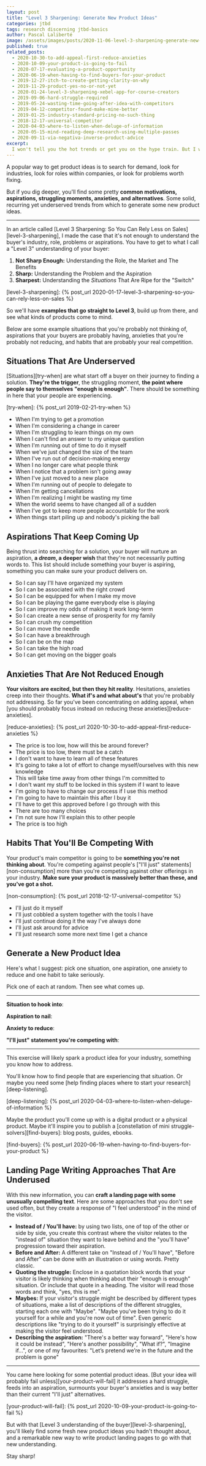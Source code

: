 ```yaml
---
layout: post
title: "Level 3 Sharpening: Generate New Product Ideas"
categories: jtbd
tags: research discerning jtbd-basics
author: Pascal Laliberté
image: /assets/images/posts/2020-11-06-level-3-sharpening-generate-new-product-ideas.jpg
published: true
related_posts:
  - 2020-10-30-to-add-appeal-first-reduce-anxieties
  - 2020-10-09-your-product-is-going-to-fail
  - 2020-07-17-evaluating-a-product-opportunity
  - 2020-06-19-when-having-to-find-buyers-for-your-product
  - 2019-12-27-itch-to-create-getting-clarity-on-why
  - 2019-11-29-product-yes-no-or-not-yet
  - 2020-01-24-level-3-sharpening-xebel-app-for-course-creators
  - 2019-09-06-hard-struggle-required
  - 2019-05-24-wasting-time-going-after-idea-with-competitors
  - 2019-04-12-competitor-found-make-mine-better
  - 2019-01-25-industry-standard-pricing-no-such-thing
  - 2018-12-17-universal-competitor
  - 2020-04-03-where-to-listen-when-deluge-of-information
  - 2020-05-15-mind-reading-deep-research-using-multiple-passes
  - 2020-09-11-via-negativa-inverse-product-advice
excerpt:
  I won't tell you the hot trends or get you on the hype train. But I will help you see some underserved situations, recurring aspirations, anxities that no one's reducing and landing page techniques you probably never considered. Hope it sparks some product ideas.
---
```


A popular way to get product ideas is to search for demand, look for industries, look for roles within companies, or look for problems worth fixing.

But if you dig deeper, you'll find some pretty **common motivations, aspirations, struggling moments, anxieties, and alternatives**. Some solid, recurring yet underserved trends from which to generate some new product ideas.

---

In an article called [Level 3 Sharpening: So You Can Rely Less on Sales][level-3-sharpening], I made the case that it's not enough to understand the buyer's industry, role, problems or aspirations. You have to get to what I call a "Level 3" understanding of your buyer:

1. **Not Sharp Enough:** Understanding the Role, the Market and The Benefits
2. **Sharp:** Understanding the Problem and the Aspiration
3. **Sharpest:** Understanding the _Situations_ That Are Ripe for the "Switch"

[level-3-sharpening]: {% post_url 2020-01-17-level-3-sharpening-so-you-can-rely-less-on-sales %}

So we'll have **examples that go straight to Level 3**, build up from there, and see what kinds of products come to mind.

Below are some example situations that you're probably not thinking of, aspirations that your buyers are probably having, anxieties that you're probably not reducing, and habits that are probably your real competition.

## Situations That Are Underserved

[Situations][try-when] are what start off a buyer on their journey to finding a solution. **They're the trigger**, the struggling moment, **the point where people say to themselves "enough is enough"**. There should be something in here that your people are experiencing.

[try-when]: {% post_url 2019-02-21-try-when %}

* When I'm trying to get a promotion
* When I'm considering a change in career
* When I'm struggling to learn things on my own
* When I can't find an answer to my unique question
* When I'm running out of time to do it myself
* When we've just changed the size of the team
* When I've run out of decision-making energy
* When I no longer care what people think
* When I notice that a problem isn't going away
* When I've just moved to a new place
* When I'm running out of people to delegate to
* When I'm getting cancellations
* When I'm realizing I might be wasting my time
* When the world seems to have changed all of a sudden
* When I've got to keep more people accountable for the work
* When things start piling up and nobody's picking the ball

## Aspirations That Keep Coming Up

Being thrust into searching for a solution, your buyer will nurture an aspiration, **a _dream_, a deeper wish** that they're not necessarily putting words to. This list should include something your buyer is aspiring, something you can make sure your product delivers on.

* So I can say I'll have organized my system
* So I can be associated with the right crowd
* So I can be equipped for when I make my move
* So I can be playing the game everybody else is playing
* So I can improve my odds of making it work long-term
* So I can create a new sense of prosperity for my family
* So I can crush my competition
* So I can move the needle
* So I can have a breakthrough
* So I can be on the map
* So I can take the high road
* So I can get moving on the bigger goals

## Anxieties That Are Not Reduced Enough

**Your visitors are excited, but then they hit reality**. Hesitations, anxieties creep into their thoughts. **What if's and what about's** that you're probably not addressing. So far you've been concentrating on adding appeal, when [you should probably focus instead on reducing these anxieties][reduce-anxieties].

[reduce-anxieties]: {% post_url 2020-10-30-to-add-appeal-first-reduce-anxieties %}

* The price is too low, how will this be around forever?
* The price is too low, there must be a catch
* I don't want to have to learn all of these features
* It's going to take a lot of effort to change myself/ourselves with this new knowledge
* This will take time away from other things I'm committed to
* I don't want my stuff to be locked in this system if I want to leave
* I'm going to have to change our process if I use this method
* I'm going to have to maintain this after I buy it
* I'll have to get this approved before I go through with this
* There are too many choices
* I'm not sure how I'll explain this to other people
* The price is too high

## Habits That You'll Be Competing With

Your product's main competitor is going to be **something you're not thinking about**. You're competing against people's ["I'll just" statements][non-consumption] more than you're competing against other offerings in your industry. **Make sure your product is massively better than these, and you've got a shot.**

[non-consumption]: {% post_url 2018-12-17-universal-competitor %}

* I'll just do it myself
* I'll just cobbled a system together with the tools I have
* I'll just continue doing it the way I've always done
* I'll just ask around for advice
* I'll just research some more next time I get a chance

## Generate a New Product Idea

Here's what I suggest: pick one situation, one aspiration, one anxiety to reduce and one habit to take seriously.

Pick one of each at random. Then see what comes up.

---

**Situation to hook into**:

**Aspiration to nail**:

**Anxiety to reduce**:

**"I'll just" statement you're competing with**:

---

This exercise will likely spark a product idea for your industry, something you know how to address.

You'll know how to find people that are experiencing that situation. Or maybe you need some [help finding places where to start your research][deep-listening].

[deep-listening]: {% post_url 2020-04-03-where-to-listen-when-deluge-of-information %}

Maybe the product you'll come up with is a digital product or a physical product. Maybe it'll inspire you to publish a [constellation of mini struggle-solvers][find-buyers]: blog posts, guides, ebooks.

[find-buyers]: {% post_url 2020-06-19-when-having-to-find-buyers-for-your-product %}

## Landing Page Writing Approaches That Are Underused

With this new information, you can **craft a landing page with some unusually compelling text**. Here are some approaches that you don't see used often, but they create a response of "I feel understood" in the mind of the visitor.

* **Instead of / You'll have:** by using two lists, one of top of the other or side by side, you create this contrast where the visitor relates to the "instead of" situation they want to leave behind and the "you'll have" progression toward their aspiration.
* **Before and After:** A different take on "Instead of / You'll have", "Before and After" can be done with an illustration or using words. Pretty classic.
* **Quoting the struggle:** Enclose in a quotation block words that your visitor is likely thinking when thinking about their "enough is enough" situation. Or include that quote in a heading. The visitor will read those words and think, "yes, this is me".
* **Maybes:** If your visitor's struggle might be described by different types of situations, make a list of descriptions of the different struggles, starting each one with "Maybe". "Maybe you've been trying to do it yourself for a while and you're now out of time". Even generic descriptions like "trying to do it yourself" is surprisingly effective at making the visitor feel understood.
* **Describing the aspiration:** "There's a better way forward", "Here's how it could be instead", "Here's another possibility", "What if?", "Imagine if...", or one of my favourites: "Let’s pretend we’re in the future and the problem is gone"

---

You came here looking for some potential product ideas. [But your idea will probably fail unless][your-product-will-fail] it addresses a hard struggle, feeds into an aspiration, surmounts your buyer's anxieties and is way better than their current "I'll just" alternatives.

[your-product-will-fail]: {% post_url 2020-10-09-your-product-is-going-to-fail %}

But with that [Level 3 understanding of the buyer][level-3-sharpening], you'll likely find some fresh new product ideas you hadn't thought about, and a remarkable new way to write product landing pages to go with that new understanding.

Stay sharp!
